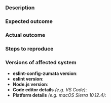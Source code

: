 ### Description

<!-- Example: The `eslint-config-zumata` doest not work correctly with eslint. -->

### Expected outcome

<!-- Example: Lint all the script files with the custom config. -->

### Actual outcome

<!-- Example: Having issue running the linting config. -->

### Steps to reproduce

<!-- Example

1. Use `eslint-config-zumata` in your .eslintrc[.json|js|yml].

2. Open the directory with your favorite code editor.

3. Running into issues with the linting config.

-->

### Versions of affected system

- **eslint-config-zumata version**:
- **eslint version**:
- **Node.js version**:
- **Code editor details** _(e.g. VS Code)_:
- **Platform details** _(e.g. macOS Sierra 10.12.4)_:
